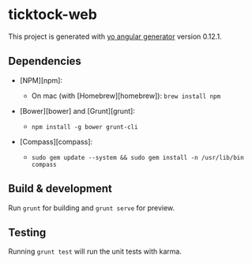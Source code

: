 # ticktock-web

This project is generated with [yo angular generator](https://github.com/yeoman/generator-angular)
version 0.12.1.

## Dependencies

- [NPM][npm]:
  - On mac (with [Homebrew][homebrew]): `brew install npm`

- [Bower][bower] and [Grunt][grunt]:
  - `npm install -g bower grunt-cli`

- [Compass][compass]:
  - `sudo gem update --system && sudo gem install -n /usr/lib/bin compass`

## Build & development

Run `grunt` for building and `grunt serve` for preview.

## Testing

Running `grunt test` will run the unit tests with karma.
